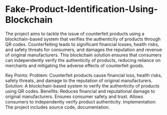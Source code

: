 # Fake-Product-Identification-Using-Blockchain
The project aims to tackle the issue of counterfeit products using a blockchain-based system that verifies the authenticity of products through QR codes. Counterfeiting leads to significant financial losses, health risks, and safety threats for consumers, and damages the reputation and revenue of original manufacturers. This blockchain solution ensures that consumers can independently verify the authenticity of products, reducing reliance on merchants and mitigating the adverse effects of counterfeit goods.

Key Points:
Problem: Counterfeit products cause financial loss, health risks, safety threats, and damage to the reputation of original manufacturers.
Solution: A blockchain-based system to verify the authenticity of products using QR codes.
Benefits:
Reduces financial and reputational damage to original manufacturers.
Ensures consumer safety and trust.
Allows consumers to independently verify product authenticity.
Implementation: The project includes source code, documentation.
